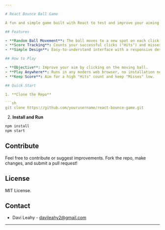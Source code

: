 ```yaml
---

# React Bounce Ball Game

A fun and simple game built with React to test and improve your aiming skills. Click the bouncing ball and track your accuracy with "Hits" and "Misses".

## Features

- **Random Ball Movement**: The ball moves to a new spot on each click.
- **Score Tracking**: Counts your successful clicks ("Hits") and misses.
- **Simple Design**: Easy-to-understand interface with a responsive design.

## How to Play

- **Objective**: Improve your aim by clicking on the moving ball.
- **Play Anywhere**: Runs in any modern web browser, no installation needed.
- **Keep Score**: Aim for a high "Hits" count and keep "Misses" low.

## Quick Start

1. **Clone the Repo**

```sh
git clone https://github.com/yourusername/react-bounce-game.git
```

2. **Install and Run**

```sh
npm install
npm start
```

## Contribute

Feel free to contribute or suggest improvements. Fork the repo, make changes, and submit a pull request!

## License

MIT License.

## Contact

- Davi Leahy - davileahy2@gmail.com

---
```


